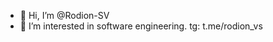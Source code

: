 - 👋 Hi, I’m @Rodion-SV
- 👀 I’m interested in software engineering.
tg: t.me/rodion_vs
<!---
Rodion-SV/Rodion-SV is a ✨ special ✨ repository because its `README.md` (this file) appears on your GitHub profile.
You can click the Preview link to take a look at your changes.
--->
